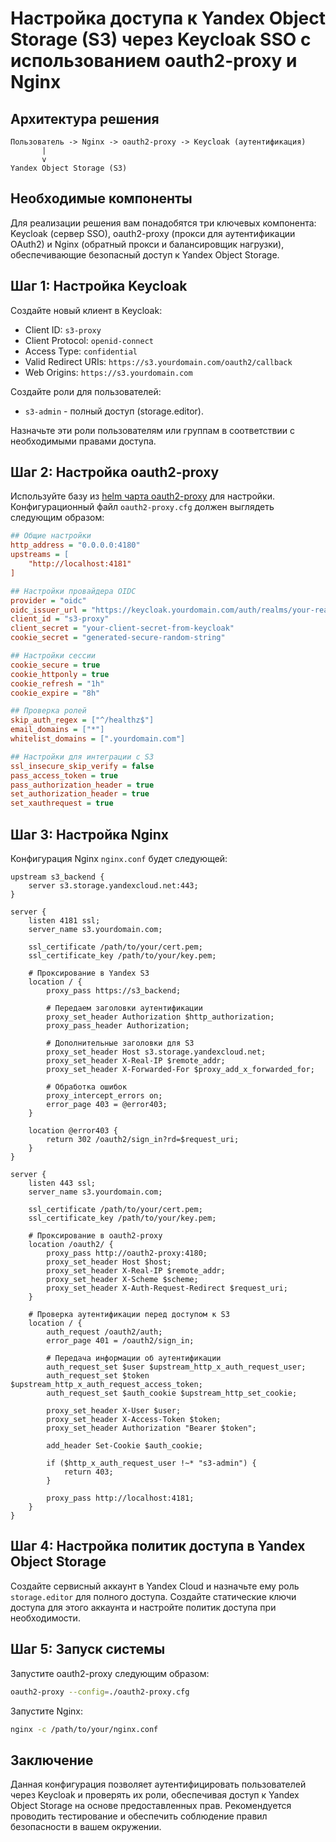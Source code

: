 # Настройка доступа к Yandex Object Storage (S3) через Keycloak SSO с использованием oauth2-proxy и Nginx

## Архитектура решения

```
Пользователь -> Nginx -> oauth2-proxy -> Keycloak (аутентификация)
       |
       v
Yandex Object Storage (S3)
```

## Необходимые компоненты

Для реализации решения вам понадобятся три ключевых компонента:
Keycloak (сервер SSO), oauth2-proxy (прокси для аутентификации OAuth2) и Nginx (обратный прокси и балансировщик нагрузки), обеспечивающие безопасный доступ к Yandex Object Storage.

## Шаг 1: Настройка Keycloak

Создайте новый клиент в Keycloak:
- Client ID: `s3-proxy`
- Client Protocol: `openid-connect`
- Access Type: `confidential`
- Valid Redirect URIs: `https://s3.yourdomain.com/oauth2/callback`
- Web Origins: `https://s3.yourdomain.com`

Создайте роли для пользователей:
- `s3-admin` - полный доступ (storage.editor).

Назначьте эти роли пользователям или группам в соответствии с необходимыми правами доступа.

## Шаг 2: Настройка oauth2-proxy

Используйте базу из [helm чарта oauth2-proxy](https://github.com/oauth2-proxy/manifests/tree/main/helm/oauth2-proxy) для настройки. Конфигурационный файл `oauth2-proxy.cfg` должен выглядеть следующим образом:

```ini
## Общие настройки
http_address = "0.0.0.0:4180"
upstreams = [
    "http://localhost:4181"
]

## Настройки провайдера OIDC
provider = "oidc"
oidc_issuer_url = "https://keycloak.yourdomain.com/auth/realms/your-realm"
client_id = "s3-proxy"
client_secret = "your-client-secret-from-keycloak"
cookie_secret = "generated-secure-random-string"

## Настройки сессии
cookie_secure = true
cookie_httponly = true
cookie_refresh = "1h"
cookie_expire = "8h"

## Проверка ролей
skip_auth_regex = ["^/healthz$"]
email_domains = ["*"]
whitelist_domains = [".yourdomain.com"]

## Настройки для интеграции с S3
ssl_insecure_skip_verify = false
pass_access_token = true
pass_authorization_header = true
set_authorization_header = true
set_xauthrequest = true
```

## Шаг 3: Настройка Nginx

Конфигурация Nginx `nginx.conf` будет следующей:

```nginx
upstream s3_backend {
    server s3.storage.yandexcloud.net:443;
}

server {
    listen 4181 ssl;
    server_name s3.yourdomain.com;

    ssl_certificate /path/to/your/cert.pem;
    ssl_certificate_key /path/to/your/key.pem;

    # Проксирование в Yandex S3
    location / {
        proxy_pass https://s3_backend;
        
        # Передаем заголовки аутентификации
        proxy_set_header Authorization $http_authorization;
        proxy_pass_header Authorization;
        
        # Дополнительные заголовки для S3
        proxy_set_header Host s3.storage.yandexcloud.net;
        proxy_set_header X-Real-IP $remote_addr;
        proxy_set_header X-Forwarded-For $proxy_add_x_forwarded_for;
        
        # Обработка ошибок
        proxy_intercept_errors on;
        error_page 403 = @error403;
    }

    location @error403 {
        return 302 /oauth2/sign_in?rd=$request_uri;
    }
}

server {
    listen 443 ssl;
    server_name s3.yourdomain.com;

    ssl_certificate /path/to/your/cert.pem;
    ssl_certificate_key /path/to/your/key.pem;

    # Проксирование в oauth2-proxy
    location /oauth2/ {
        proxy_pass http://oauth2-proxy:4180;
        proxy_set_header Host $host;
        proxy_set_header X-Real-IP $remote_addr;
        proxy_set_header X-Scheme $scheme;
        proxy_set_header X-Auth-Request-Redirect $request_uri;
    }

    # Проверка аутентификации перед доступом к S3
    location / {
        auth_request /oauth2/auth;
        error_page 401 = /oauth2/sign_in;

        # Передача информации об аутентификации
        auth_request_set $user $upstream_http_x_auth_request_user;
        auth_request_set $token $upstream_http_x_auth_request_access_token;
        auth_request_set $auth_cookie $upstream_http_set_cookie;
        
        proxy_set_header X-User $user;
        proxy_set_header X-Access-Token $token;
        proxy_set_header Authorization "Bearer $token";
        
        add_header Set-Cookie $auth_cookie;

        if ($http_x_auth_request_user !~* "s3-admin") {
            return 403;
        }

        proxy_pass http://localhost:4181;
    }
}
```

## Шаг 4: Настройка политик доступа в Yandex Object Storage

Создайте сервисный аккаунт в Yandex Cloud и назначьте ему роль `storage.editor` для полного доступа. Создайте статические ключи доступа для этого аккаунта и настройте политик доступа при необходимости.

## Шаг 5: Запуск системы

Запустите oauth2-proxy следующим образом:
```bash
oauth2-proxy --config=./oauth2-proxy.cfg
```

Запустите Nginx:
```bash
nginx -c /path/to/your/nginx.conf
```

## Заключение

Данная конфигурация позволяет аутентифицировать пользователей через Keycloak и проверять их роли, обеспечивая доступ к Yandex Object Storage на основе предоставленных прав. Рекомендуется проводить тестирование и обеспечить соблюдение правил безопасности в вашем окружении.
